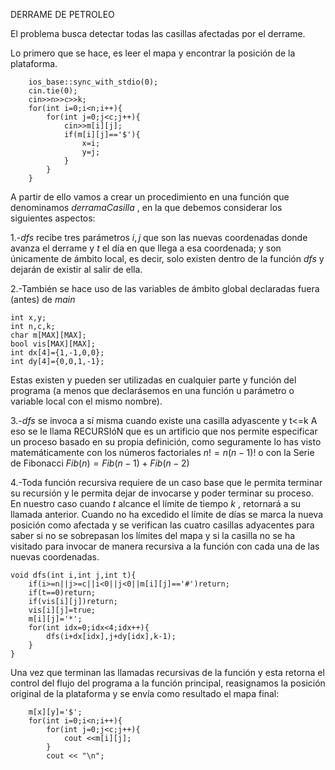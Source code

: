 DERRAME DE PETROLEO

El problema busca detectar todas las casillas afectadas por el derrame.

Lo primero que se hace, es leer el mapa y encontrar la posición de la plataforma.

    	ios_base::sync_with_stdio(0);
    	cin.tie(0);
    	cin>>n>>c>>k;
    	for(int i=0;i<n;i++){
    		for(int j=0;j<c;j++){
    			cin>>m[i][j];
    			if(m[i][j]=='$'){
    				x=i;
    				y=j;
    			}
    		}
    	}

A partir de ello vamos a crear un procedimiento en una función que denominamos $derramaCasilla$ , en la que debemos considerar los siguientes aspectos:

1.-$dfs$ recibe tres parámetros $i, j$ que son las nuevas coordenadas donde avanza el derrame y $t$ el día en que llega a esa coordenada; y son únicamente de ámbito local, es decir, solo existen dentro de la función $dfs$ y dejarán de existir al salir de ella.

2.-También se hace uso de las variables de ámbito global declaradas fuera (antes) de $main$

    int x,y;
    int n,c,k;
    char m[MAX][MAX];
    bool vis[MAX][MAX];
    int dx[4]={1,-1,0,0};
    int dy[4]={0,0,1,-1};


Estas existen y pueden ser utilizadas en cualquier parte y función del programa (a menos que declarásemos en una función u parámetro o variable local con el mismo nombre).

3.-$dfs$ se invoca a sí misma cuando existe una casilla adyascente y t<=k A eso se le llama RECURSIóN que es un artificio que nos permite especificar un proceso basado en su propia definición, como seguramente lo has visto matemáticamente con los números factoriales $n! = n (n-1)!$ o con la Serie de Fibonacci $Fib(n) = Fib(n-1) + Fib(n-2)$

4.-Toda función recursiva requiere de un caso base que le permita terminar su recursión y le permita dejar de invocarse y poder terminar su proceso.
En nuestro caso cuando $t$ alcance el límite de tiempo $k$ , retornará a su llamada anterior.
Cuando no ha excedido el límite de días se marca la nueva posición como afectada y se verifican las cuatro casillas adyacentes para saber si no se sobrepasan los límites del mapa y si la casilla no se ha visitado para invocar de manera recursiva a la función con cada una de las nuevas coordenadas.

    void dfs(int i,int j,int t){
    	if(i>=n||j>=c||i<0||j<0||m[i][j]=='#')return;
    	if(t==0)return;
    	if(vis[i][j])return;
    	vis[i][j]=true;
    	m[i][j]='*';
    	for(int idx=0;idx<4;idx++){
    		dfs(i+dx[idx],j+dy[idx],k-1);
    	}
    }

Una vez que terminan las llamadas recursivas de la función y esta retorna el control del flujo del programa a la función principal, reasignamos la posición original de la plataforma y se envía como resultado el mapa final:

    	m[x][y]='$';
    	for(int i=0;i<n;i++){
    		for(int j=0;j<c;j++){
    			cout <<m[i][j];
    		}
    		cout << "\n";
